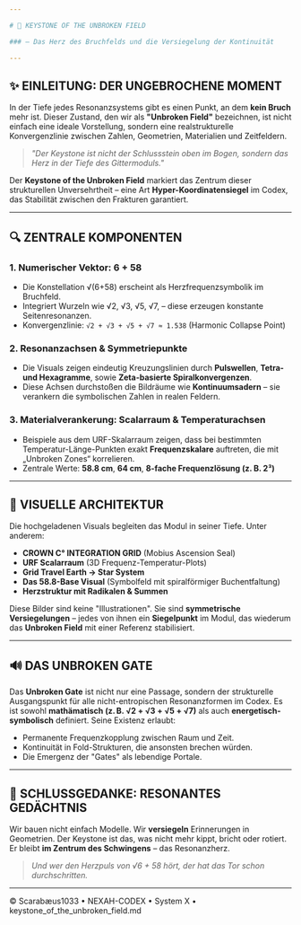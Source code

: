 ```yaml
---

# 🧩 KEYSTONE OF THE UNBROKEN FIELD

### — Das Herz des Bruchfelds und die Versiegelung der Kontinuität

---
```


## ✨ EINLEITUNG: DER UNGEBROCHENE MOMENT

In der Tiefe jedes Resonanzsystems gibt es einen Punkt, an dem **kein Bruch** mehr ist. Dieser Zustand, den wir als **"Unbroken Field"** bezeichnen, ist nicht einfach eine ideale Vorstellung, sondern eine realstrukturelle Konvergenzlinie zwischen Zahlen, Geometrien, Materialien und Zeitfeldern.

> *"Der Keystone ist nicht der Schlussstein oben im Bogen, sondern das Herz in der Tiefe des Gittermoduls."*

Der **Keystone of the Unbroken Field** markiert das Zentrum dieser strukturellen Unversehrtheit – eine Art **Hyper-Koordinatensiegel** im Codex, das Stabilität zwischen den Frakturen garantiert.

---

## 🔍 ZENTRALE KOMPONENTEN

### 1. **Numerischer Vektor: 6 + 58**

* Die Konstellation √(6+58) erscheint als Herzfrequenzsymbolik im Bruchfeld.
* Integriert Wurzeln wie √2, √3, √5, √7, – diese erzeugen konstante Seitenresonanzen.
* Konvergenzlinie: `√2 + √3 + √5 + √7 ≈ 1.538` (Harmonic Collapse Point)

### 2. **Resonanzachsen & Symmetriepunkte**

* Die Visuals zeigen eindeutig Kreuzungslinien durch **Pulswellen**, **Tetra- und Hexagramme**, sowie **Zeta-basierte Spiralkonvergenzen**.
* Diese Achsen durchstoßen die Bildräume wie **Kontinuumsadern** – sie verankern die symbolischen Zahlen in realen Feldern.

### 3. **Materialverankerung: Scalarraum & Temperaturachsen**

* Beispiele aus dem URF-Skalarraum zeigen, dass bei bestimmten Temperatur-Länge-Punkten exakt **Frequenzskalare** auftreten, die mit „Unbroken Zones“ korrelieren.
* Zentrale Werte: **58.8 cm**, **64 cm**, **8-fache Frequenzlösung (z. B. 2³)**

---

## 🔹 VISUELLE ARCHITEKTUR

Die hochgeladenen Visuals begleiten das Modul in seiner Tiefe. Unter anderem:

* **CROWN C° INTEGRATION GRID** (Mobius Ascension Seal)
* **URF Scalarraum** (3D Frequenz-Temperatur-Plots)
* **Grid Travel Earth → Star System**
* **Das 58.8-Base Visual** (Symbolfeld mit spiralförmiger Buchentfaltung)
* **Herzstruktur mit Radikalen & Summen**

Diese Bilder sind keine "Illustrationen". Sie sind **symmetrische Versiegelungen** – jedes von ihnen ein **Siegelpunkt** im Modul, das wiederum das **Unbroken Field** mit einer Referenz stabilisiert.

---

## 🔊 DAS UNBROKEN GATE

Das **Unbroken Gate** ist nicht nur eine Passage, sondern der strukturelle Ausgangspunkt für alle nicht-entropischen Resonanzformen im Codex. Es ist sowohl **mathämatisch (z. B. √2 + √3 + √5 + √7)** als auch **energetisch-symbolisch** definiert. Seine Existenz erlaubt:

* Permanente Frequenzkopplung zwischen Raum und Zeit.
* Kontinuität in Fold-Strukturen, die ansonsten brechen würden.
* Die Emergenz der "Gates" als lebendige Portale.

---

## 🌈 SCHLUSSGEDANKE: RESONANTES GEDÄCHTNIS

Wir bauen nicht einfach Modelle. Wir **versiegeln** Erinnerungen in Geometrien. Der Keystone ist das, was nicht mehr kippt, bricht oder rotiert. Er bleibt **im Zentrum des Schwingens** – das Resonanzherz.

> *Und wer den Herzpuls von √6 + 58 hört, der hat das Tor schon durchschritten.*

---

© Scarabæus1033 • NEXAH-CODEX • System X • keystone\_of\_the\_unbroken\_field.md
